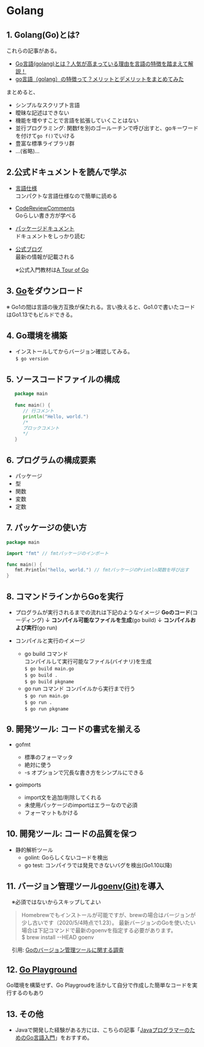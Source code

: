 # Golang

## 1. Golang(Go)とは?

これらの記事がある。  

- [Go言語(golang)とは？人気が高まっている理由を言語の特徴を踏まえて解説！](https://udemy.benesse.co.jp/development/system/golang.html)
- [go言語（golang）の特徴って？メリットとデメリットをまとめてみた](https://itpropartners.com/blog/10984/)  

まとめると、

- シンプルなスクリプト言語
- 曖昧な記述はできない
- 機能を増やすことで言語を拡張していくことはない
- 並行プログラミング: 関数fを別のゴールーチンで呼び出すと、goキーワードを付けて`go f()`でいける
- 豊富な標準ライブラリ群
- ...(省略)...

## 2.公式ドキュメントを読んで学ぶ

- [言語仕様](https://golang.org/ref/spec)  
   コンパクトな言語仕様なので簡単に読める
- [CodeReviewComments](https://github.com/golang/go/wiki/CodeReviewComments)  
   Goらしい書き方が学べる
- [パッケージドキュメント](https://golang.org/pkg/)  
   ドキュメントをしっかり読む
- [公式ブログ](https://blog.golang.org/)  
     最新の情報が記載される  

   ※公式入門教材は[A Tour of Go](https://go-tour-jp.appspot.com/welcome/1)

## 3. [Go](https://golang.org/)をダウンロード

   ※ Go1の間は言語の後方互換が保たれる。言い換えると、Go1.0で書いたコードはGo1.13でもビルドできる。

## 4. Go環境を構築

- インストールしてからバージョン確認してみる。  
`$ go version`

## 5. ソースコードファイルの構成

```go
   package main
   
   func main() {
      // 行コメント
      println("Hello, world.")
      /*
      ブロックコメント
      */
   }
```

## 6. プログラムの構成要素

- パッケージ
- 型
- 関数
- 変数
- 定数

## 7. パッケージの使い方

   ```go
   package main
   
   import "fmt" // fmtパッケージのインポート
   
   func main() {
      fmt.Println("hello, world.") // fmtパッケージのPrintln関数を呼び出す
   }
   ```

## 8. コマンドラインからGoを実行

- プログラムが実行されるまでの流れは下記のようなイメージ
     **Goのコード**(コーディング)
     ↓
     **コンパイル可能なファイルを生成**(go build)
     ↓
     **コンパイルおよび実行**(go run)

- コンパイルと実行のイメージ
  - go build コマンド  
     コンパイルして実行可能なファイル(バイナリ)を生成  
`$ go build main.go`  
`$ go build .`  
`$ go build pkgname`  
  - go run コマンド
       コンパイルから実行まで行う  
`$ go run main.go`  
`$ go run .`  
`$ go run pkgname`

## 9. 開発ツール: コードの書式を揃える

- gofmt
  - 標準のフォーマッタ
  - 絶対に使う
  - -s オプションで冗長な書き方をシンプルにできる

- goimports
  - import文を追加/削除してくれる
  - 未使用パッケージのimportはエラーなので必須
  - フォーマットもかける

## 10. 開発ツール: コードの品質を保つ

- 静的解析ツール
  - golint: Goらしくないコードを検出
  - go test: コンパイラでは発見できないバグを検出(Go1.10以降)

## 11. バージョン管理ツール[goenv(Git)](https://github.com/syndbg/goenv)を導入

　※必須ではないからスキップしてよい
>Homebrewでもインストールが可能ですが、brewの場合はバージョンが少し古いです（2020/5/4時点で1.23）。
>最新バージョンのGoを使いたい場合は下記コマンドで最新のgoenvを指定する必要があります。  
>$ brew install --HEAD goenv  

　引用: [Goのバージョン管理ツールに関する調査](https://hodalog.com/research-a-version-manager-of-go/)

<!--仕事しながら勉強もできる観点では、goenvを使うとより便利だと思われる。-->

## 12. [Go Playground](https://play.golang.org/)

Go環境を構築せず、Go Playgroudを活かして自分で作成した簡単なコードを実行するのもあり

## 13. その他

- Javaで開発した経験がある方には、こちらの記事「[JavaプログラマーのためのGo言語入門](https://future-architect.github.io/articles/20200311/)」をおすすめ。
